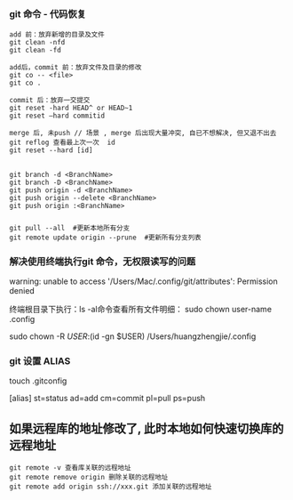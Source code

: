 
### git 命令 - 代码恢复
```
add 前：放弃新增的目录及文件
git clean -nfd
git clean -fd

add后，commit 前：放弃文件及目录的修改
git co -- <file>
git co . 

commit 后：放弃一交提交
git reset -hard HEAD^ or HEAD~1
git reset –hard commitid

merge 后, 未push // 场景 , merge 后出现大量冲突, 自已不想解决, 但又退不出去
git reflog 查看最上次一次  id
git reset --hard [id]

```

##
```
git branch -d <BranchName>
git branch -D <BranchName>
git push origin -d <BranchName>
git push origin --delete <BranchName>
git push origin :<BranchName>
```

###
```
git pull --all  #更新本地所有分支
git remote update origin --prune  #更新所有分支列表
```

### 解决使用终端执行git 命令，无权限读写的问题

<red>warning: unable to access '/Users/Mac/.config/git/attributes': Permission denied<red>


终端根目录下执行：ls -al命令查看所有文件明细：
sudo chown user-name .config

sudo chown -R $USER:$(id -gn $USER) /Users/huangzhengjie/.config

### git 设置 ALIAS 
touch .gitconfig

[alias]
st=status
ad=add
cm=commit
pl=pull
ps=push


## 如果远程库的地址修改了, 此时本地如何快速切换库的远程地址
```
git remote -v 查看库关联的远程地址
git remote remove origin 删除关联的远程地址
git remote add origin ssh://xxx.git 添加关联的远程地址
```